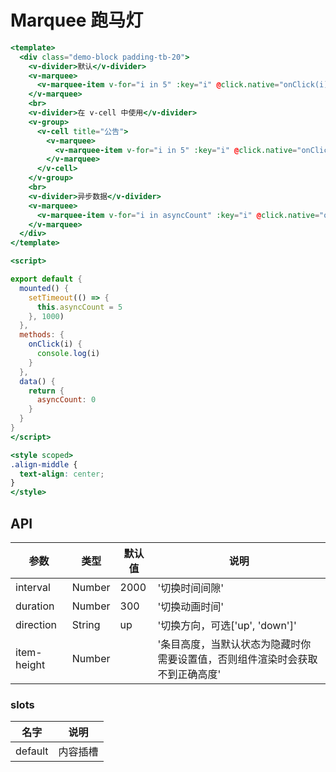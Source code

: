 # Marquee 跑马灯


```handlebars
<template>
  <div class="demo-block padding-tb-20">
    <v-divider>默认</v-divider>
    <v-marquee>
      <v-marquee-item v-for="i in 5" :key="i" @click.native="onClick(i)" class="align-middle">hello world {{i}}</v-marquee-item>
    </v-marquee>
    <br>
    <v-divider>在 v-cell 中使用</v-divider>
    <v-group>
      <v-cell title="公告">
        <v-marquee>
          <v-marquee-item v-for="i in 5" :key="i" @click.native="onClick(i)">JavaScript is the best language {{i}}</v-marquee-item>
        </v-marquee>
      </v-cell>
    </v-group>
    <br>
    <v-divider>异步数据</v-divider>
    <v-marquee>
      <v-marquee-item v-for="i in asyncCount" :key="i" @click.native="onClick(i)" class="align-middle">hello world {{i}}</v-marquee-item>
    </v-marquee>
  </div>
</template>

<script>

export default {
  mounted() {
    setTimeout(() => {
      this.asyncCount = 5
    }, 1000)
  },
  methods: {
    onClick(i) {
      console.log(i)
    }
  },
  data() {
    return {
      asyncCount: 0
    }
  }
}
</script>

<style scoped>
.align-middle {
  text-align: center;
}
</style>
```


## API

| 参数 | 类型 | 默认值 | 说明 |
| --- | --- | --- | --- |
| interval | Number | 2000 | '切换时间间隙' | 
| duration | Number | 300 | '切换动画时间' | 
| direction | String | up | '切换方向，可选['up', 'down']' | 
| item-height | Number | | '条目高度，当默认状态为隐藏时你需要设置值，否则组件渲染时会获取不到正确高度' | 

### slots
| 名字 | 说明 |
| --- | --- |
| default | 内容插槽 |
